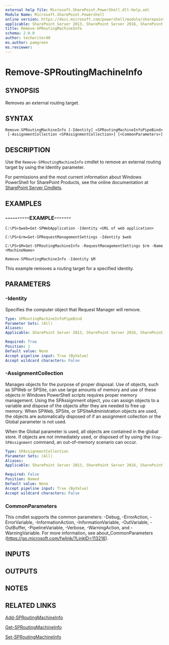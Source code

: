 ```yaml
---
external help file: Microsoft.SharePoint.PowerShell.dll-help.xml
Module Name: Microsoft.SharePoint.Powershell
online version: https://docs.microsoft.com/powershell/module/sharepoint-server/remove-sproutingmachineinfo
applicable: SharePoint Server 2013, SharePoint Server 2016, SharePoint Server 2019
title: Remove-SPRoutingMachineInfo
schema: 2.0.0
author: techwriter40
ms.author: pamgreen
ms.reviewer: 
---
```


# Remove-SPRoutingMachineInfo

## SYNOPSIS
Removes an external routing target.


## SYNTAX

```
Remove-SPRoutingMachineInfo [-Identity] <SPRoutingMachineInfoPipeBind>
 [-AssignmentCollection <SPAssignmentCollection>] [<CommonParameters>]
```

## DESCRIPTION
Use the `Remove-SPRoutingMachineInfo` cmdlet to remove an external routing target by using the Identity parameter.

For permissions and the most current information about Windows PowerShell for SharePoint Products, see the online documentation at [SharePoint Server Cmdlets](https://docs.microsoft.com/powershell/sharepoint/sharepoint-server/sharepoint-server-cmdlets).


## EXAMPLES

### ----------EXAMPLE-------
```
C:\PS>$web=Get-SPWebApplication -Identity <URL of web application>

C:\PS>$rm=Get-SPRequestManagementSettings -Identity $web

C:\PS>$M=Get-SPRoutingMachineInfo -RequestManagementSettings $rm -Name <MachineName>

Remove-SPRoutingMachineInfo -Identity $M
```

This example removes a routing target for a specified identity.


## PARAMETERS

### -Identity
Specifies the computer object that Request Manager will remove.

```yaml
Type: SPRoutingMachineInfoPipeBind
Parameter Sets: (All)
Aliases: 
Applicable: SharePoint Server 2013, SharePoint Server 2016, SharePoint Server 2019

Required: True
Position: 1
Default value: None
Accept pipeline input: True (ByValue)
Accept wildcard characters: False
```

### -AssignmentCollection
Manages objects for the purpose of proper disposal.
Use of objects, such as SPWeb or SPSite, can use large amounts of memory and use of these objects in Windows PowerShell scripts requires proper memory management.
Using the SPAssignment object, you can assign objects to a variable and dispose of the objects after they are needed to free up memory.
When SPWeb, SPSite, or SPSiteAdministration objects are used, the objects are automatically disposed of if an assignment collection or the Global parameter is not used.

When the Global parameter is used, all objects are contained in the global store.
If objects are not immediately used, or disposed of by using the `Stop-SPAssignment` command, an out-of-memory scenario can occur.

```yaml
Type: SPAssignmentCollection
Parameter Sets: (All)
Aliases: 
Applicable: SharePoint Server 2013, SharePoint Server 2016, SharePoint Server 2019

Required: False
Position: Named
Default value: None
Accept pipeline input: True (ByValue)
Accept wildcard characters: False
```

### CommonParameters
This cmdlet supports the common parameters: -Debug, -ErrorAction, -ErrorVariable, -InformationAction, -InformationVariable, -OutVariable, -OutBuffer, -PipelineVariable, -Verbose, -WarningAction, and -WarningVariable. For more information, see about_CommonParameters (https://go.microsoft.com/fwlink/?LinkID=113216).

## INPUTS

## OUTPUTS

## NOTES

## RELATED LINKS

[Add-SPRoutingMachineInfo](Add-SPRoutingMachineInfo.md)

[Get-SPRoutingMachineInfo](Get-SPRoutingMachineInfo.md)

[Set-SPRoutingMachineInfo](Set-SPRoutingMachineInfo.md)
